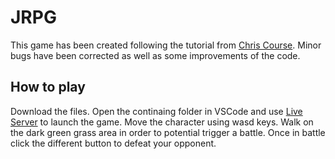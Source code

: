 # JRPG

This game has been created following the tutorial from [Chris Course](https://chriscourses.com/courses/pokemon/videos/introduction). Minor bugs have been corrected as well as some improvements of the code.


## How to play

Download the files. Open the continaing folder in VSCode and use [Live Server](https://marketplace.visualstudio.com/items?itemName=ritwickdey.LiveServer) to launch the game. Move the character using wasd keys. Walk on the dark green grass area in order to potential trigger a battle. 
Once in battle click the different button to defeat your opponent.



